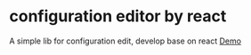 # configuration editor by react

A simple lib for configuration edit, develop base on react
[Demo](https://mrhuangjser.github.io/dashboard-editor-react/build)
